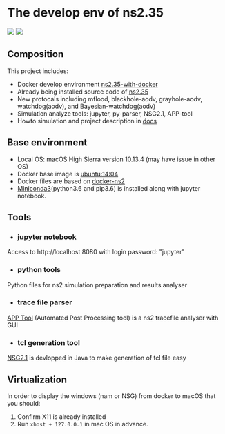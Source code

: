 
# The develop env of ns2.35
[![](https://images.microbadger.com/badges/image/mikesino/ns2.35-with-docker.svg)](https://microbadger.com/images/mikesino/ns2.35-with-docker "Get your own image badge on microbadger.com")
[![](https://images.microbadger.com/badges/version/mikesino/ns2.35-with-docker.svg)](https://microbadger.com/images/mikesino/ns2.35-with-docker "Get your own version badge on microbadger.com")

## Composition

This project includes:
*  Docker develop environment [ns2.35-with-docker](https://hub.docker.com/r/mikesino/ns2.35-with-docker/)
*  Already being installed source code of [ns2.35](https://www.isi.edu/nsnam/ns/)
*  New protocals including mflood, blackhole-aodv, grayhole-aodv, watchdog(aodv), and Bayesian-watchdog(aodv) 
*  Simulation analyze tools: jupyter, py-parser, NSG2.1, APP-tool
*  Howto simulation and project description in [docs](https://ns2-simulation.readthedocs.io)

## Base environment

* Local OS: macOS High Sierra version 10.13.4 (may
have issue in other OS)
* Docker base image is [ubuntu:14:04](https://registry.hub.docker.com/u/library/ubuntu/)
* Docker files are based on [docker-ns2](https://github.com/ekiourk/docker-ns2/)
* [Miniconda3](https://conda.io/miniconda.html)(python3.6 and pip3.6) is installed along with jupyter notebook.

## Tools
* ### jupyter notebook
Access to http://localhost:8080 with login password: "jupyter"
* ### python tools
Python files for ns2 simulation preparation and results analyser
* ### trace file parser
[APP Tool](https://github.com/WiNG-NITK/APP-Tool) (Automated Post Processing tool) is a ns2 tracefile analyser with GUI
* ### tcl generation tool
[NSG2.1](https://sites.google.com/site/pengjungwu/nsg) is devlopped in Java to make generation of tcl file easy

## Virtualization
In order to display the windows (nam or NSG) from docker to macOS that you should:
1. Confirm X11 is already installed 
2. Run `xhost + 127.0.0.1` in mac OS in advance.

